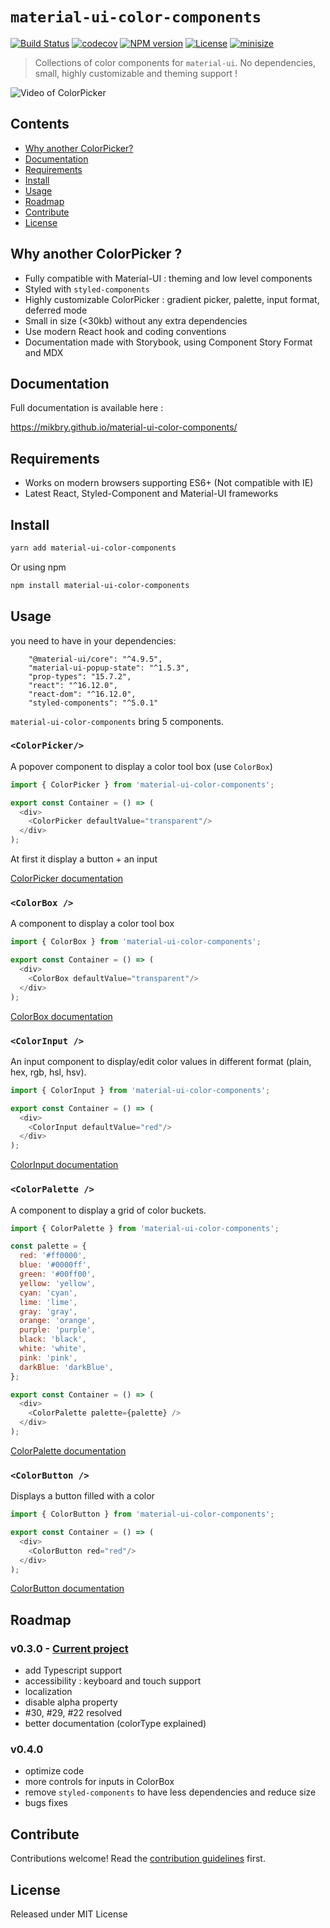 # `material-ui-color-components`

[![Build Status][action-image]][action-url]
[![codecov][codecov-image]][codecov-url]
[![NPM version][npm-image]][npm-url]
[![License][license-image]][license-url]
[![minisize][min-image]][min-url]

[action-image]: https://github.com/mikbry/material-ui-color-components/workflows/Build%20and%20Deploy/badge.svg
[action-url]: https://mikbry.github.io/material-ui-color-components/
[codecov-image]: https://codecov.io/gh/mikbry/material-ui-color-components/branch/master/graph/badge.svg?token=K4P0vnM5fh
[codecov-url]: https://codecov.io/gh/mikbry/material-ui-color-components
[npm-image]: https://img.shields.io/npm/v/material-ui-color-components.svg
[npm-url]: https://npmjs.org/package/material-ui-color-components
[license-image]: https://img.shields.io/github/license/mikbry/material-ui-color-components
[License-url]:https://github.com/mikbry/material-ui-color-components/blob/master/LICENSE
[min-image]:https://badgen.net/bundlephobia/min/material-ui-color-components
[min-url]:https://bundlephobia.com/result?p=material-ui-color-components

> Collections of color components for `material-ui`. No dependencies, small, highly customizable and theming support !

![Video of ColorPicker](./images/muicc-v0-2.webp)

## Contents

- [Why another ColorPicker?](#why-another-colorpicker)
- [Documentation](#documentation)
- [Requirements](#requirements)
- [Install](#install)
- [Usage](#usage)
- [Roadmap](#roadmap)
- [Contribute](#contribute)
- [License](#license)

## Why another ColorPicker ?

- Fully compatible with Material-UI : theming and low level components
- Styled with `styled-components`
- Highly customizable ColorPicker : gradient picker, palette, input format, deferred mode
-  Small in size (<30kb) without any extra dependencies
- Use modern React hook and coding conventions
- Documentation made with Storybook, using Component Story Format and MDX

## Documentation

Full documentation is available here :

https://mikbry.github.io/material-ui-color-components/


## Requirements
- Works on modern browsers supporting ES6+ (Not compatible with IE)
- Latest React, Styled-Component and Material-UI frameworks

## Install

```bash
yarn add material-ui-color-components
```

Or using npm
```bash
npm install material-ui-color-components
```

## Usage

you need to have in your dependencies:

```
    "@material-ui/core": "^4.9.5",
    "material-ui-popup-state": "^1.5.3",
    "prop-types": "15.7.2",
    "react": "^16.12.0",
    "react-dom": "^16.12.0",
    "styled-components": "^5.0.1"
```

`material-ui-color-components` bring 5 components.

### `<ColorPicker/>`

A popover component to display a color tool box (use `ColorBox`)
```javascript
import { ColorPicker } from 'material-ui-color-components';

export const Container = () => (
  <div>
    <ColorPicker defaultValue="transparent"/>
  </div>
);
```

At first it display a button + an input

[ColorPicker documentation](https://mikbry.github.io/material-ui-color-components/?path=/story/components-colorpicker--basic)

### `<ColorBox />`

A component to display a color tool box
```javascript
import { ColorBox } from 'material-ui-color-components';

export const Container = () => (
  <div>
    <ColorBox defaultValue="transparent"/>
  </div>
);
```

[ColorBox documentation](https://mikbry.github.io/material-ui-color-components/?path=/story/components-colorbox--basic)

### `<ColorInput />`

An input component to display/edit color values in different format (plain, hex, rgb, hsl, hsv).

```javascript
import { ColorInput } from 'material-ui-color-components';

export const Container = () => (
  <div>
    <ColorInput defaultValue="red"/>
  </div>
);
```

[ColorInput documentation](https://mikbry.github.io/material-ui-color-components/?path=/story/components-colorinput--basic)

### `<ColorPalette />`

A component to display a grid of color buckets.

```javascript
import { ColorPalette } from 'material-ui-color-components';

const palette = {
  red: '#ff0000',
  blue: '#0000ff',
  green: '#00ff00',
  yellow: 'yellow',
  cyan: 'cyan',
  lime: 'lime',
  gray: 'gray',
  orange: 'orange',
  purple: 'purple',
  black: 'black',
  white: 'white',
  pink: 'pink',
  darkBlue: 'darkBlue',
};

export const Container = () => (
  <div>
    <ColorPalette palette={palette} />
  </div>
);
```

[ColorPalette documentation](https://mikbry.github.io/material-ui-color-components/?path=/story/components-colorpalette--basic)

### `<ColorButton />`

Displays a button filled with a color

```javascript
import { ColorButton } from 'material-ui-color-components';

export const Container = () => (
  <div>
    <ColorButton red="red"/>
  </div>
);
```

[ColorButton documentation](https://mikbry.github.io/material-ui-color-components/?path=/story/components-colorbutton--basic)

## Roadmap

### v0.3.0 - [Current project](https://github.com/mikbry/material-ui-color-components/projects/1)
- add Typescript support
- accessibility : keyboard and touch support
- localization
- disable alpha property
- #30, #29, #22 resolved
- better documentation (colorType explained)

### v0.4.0
- optimize code
- more controls for inputs in ColorBox
- remove `styled-components` to have less dependencies and reduce size
- bugs fixes

## Contribute

Contributions welcome! Read the [contribution guidelines](CONTRIBUTING.md) first.


## License

Released under MIT License
